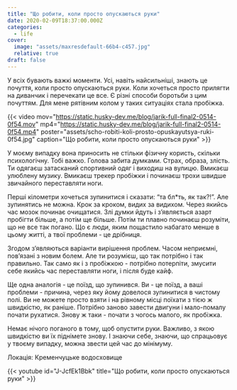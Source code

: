 ```yaml
---
title: "Що робити, коли просто опускаються руки"
date: 2020-02-09T18:37:00.000Z
categories:
  - life
cover:
  image: "assets/maxresdefault-66b4-c457.jpg"
  relative: true
draft: false
---
```


У всіх бувають важкі моменти. Усі, навіть найсильніші, знають це почуття, коли просто опускаються руки. Коли хочеться просто прилягти на диванчик і перечекати це все. Є різні способи боротьби з цим почуттям. Для мене рятівним колом у таких ситуаціях стала пробіжка.

{{< video mov="https://static.husky-dev.me/blog/jarik-full-final2-0514-0f54.mov" mp4="https://static.husky-dev.me/blog/jarik-full-final2-0514-0f54.mp4" poster="assets/scho-robiti-koli-prosto-opuskayutsya-ruki-0f54.jpg" caption="Що робити, коли просто опускаються руки" >}}

У моєму випадку вона приносить не стільки фізичну користь, скільки психологічну. Тобі важко. Голова забита думками. Страх, образа, злість. Ти одягаєш затасканий спортивний одяг і виходиш на вулицю. Вмикаєш улюблену музику. Вмикаєш трекер пробіжки і починаєш трохи швидше звичайного переставляти ноги.

Перші кілометри хочеться зупинитися і сказати: “та бл\*ть, як так?!”. Але зупинятись не можна. Крок за кроком, видих за видихом. Через якийсь час мозок починає очищатися. Злі думки йдуть і з’являється азарт пробігти більше, а потім ще більше. Потім ти плавно починаєш розуміти, що не все так погано. Що є люди, яким пощастило набагато менше в цьому житті, а твої проблеми - це дрібниця.

Згодом з’являються варіанти вирішення проблем. Часом неприємні, пов’язані з новим болем. Але ти розумієш, що так потрібно і так правильно. Так само як і з пробіжкою - потрібно потерпіти, змусити себе якийсь час переставляти ноги, і після буде кайф.

Ще одна аналогія - це поїзд, що зупинився. Ви - це поїзд, а ваші проблеми - причина, через яку йому довелося зупинитися в чистому полі. Ви не можете просто взяти і на рівному місці поїхати з тією ж швидкістю, як раніше. Потрібно заново завести двигуни і мало-помалу почати рухатися. Знову ж таки - почати з чогось малого, як пробіжка.

Немає нічого поганого в тому, щоб опустити руки. Важливо, з якою швидкістю ви їх піднімете знову. І знаючи себе, знаючи, що спрацьовує у твоєму випадку, можна звести цей час до мінімуму.

Локація: Кременчуцьке водосховище

{{< youtube id="J-JcfEk1Bbk" title="Що робити, коли просто опускаються руки" >}}
